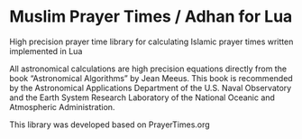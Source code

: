 # Muslim Prayer Times / Adhan for Lua
High precision prayer time library  for calculating Islamic prayer times written implemented in Lua

All astronomical calculations are high precision equations directly from the book “Astronomical Algorithms” by Jean Meeus. This book is recommended by the Astronomical Applications Department of the U.S. Naval Observatory and the Earth System Research Laboratory of the National Oceanic and Atmospheric Administration.

This library was developed based on PrayerTimes.org
